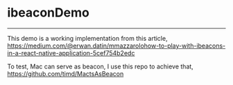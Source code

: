 # ibeaconDemo

---

This demo is a working implementation from this article, https://medium.com/@erwan.datin/mmazzarolohow-to-play-with-ibeacons-in-a-react-native-application-5cef754b2edc

To test, Mac can serve as beacon, I use this repo to achieve that, https://github.com/timd/MactsAsBeacon
